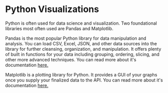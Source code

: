 # Python Visualizations

Python is often used for data science and visualization. Two foundational libraries most often used are Pandas and Matplotlib.

Pandas is the most popular Python library for data manipulation and analysis. You can load CSV, Excel, JSON, and other data sources into the library for further cleansing, organization, and manipulation. It offers plenty of built in functions for your data including grouping, ordering, slicing, and other more advanced techniques. You can read more about it's documentation <a href="https://pandas.pydata.org/docs/reference/index.html" target="_blank">here.</a>

Matplotlib is a plotting library for Python. It provides a GUI of your graphs once you supply your finalized data to the API. You can read more about it's documentation <a href="https://matplotlib.org/users/index.html" target="_blank">here.</a>